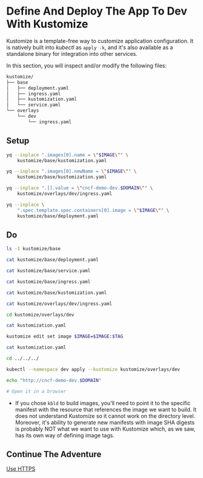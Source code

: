 # Define And Deploy The App To Dev With Kustomize

Kustomize is a template-free way to customize application configuration. It is natively built into *kubectl* as `apply -k`, and it's also available as a standalone binary for integration into other services.

In this section, you will inspect and/or modify the following files:

```bash
kustomize/
├── base
│   ├── deployment.yaml
│   ├── ingress.yaml
│   ├── kustomization.yaml
│   └── service.yaml
└── overlays
    └── dev
        └── ingress.yaml
```

## Setup

```bash
yq --inplace ".images[0].name = \"$IMAGE\"" \
    kustomize/base/kustomization.yaml

yq --inplace ".images[0].newName = \"$IMAGE\"" \
    kustomize/base/kustomization.yaml

yq --inplace ".[].value = \"cncf-demo-dev.$DOMAIN\"" \
    kustomize/overlays/dev/ingress.yaml

yq --inplace \
    ".spec.template.spec.containers[0].image = \"$IMAGE\"" \
    kustomize/base/deployment.yaml
```

## Do

```bash
ls -1 kustomize/base

cat kustomize/base/deployment.yaml

cat kustomize/base/service.yaml

cat kustomize/base/ingress.yaml

cat kustomize/base/kustomization.yaml

cat kustomize/overlays/dev/ingress.yaml

cd kustomize/overlays/dev

cat kustomization.yaml

kustomize edit set image $IMAGE=$IMAGE:$TAG

cat kustomization.yaml

cd ../../../

kubectl --namespace dev apply --kustomize kustomize/overlays/dev

echo "http://cncf-demo-dev.$DOMAIN"

# Open it in a browser
```

* If you chose `kbld` to build images, you'll need to point it to the specific manifest with the resource that references the image we want to build. It does not understand Kustomize so it cannot work on the directory level. Moreover, it's ability to generate new manifests with image SHA digests is probably NOT what we want to use with Kustomize which, as we saw, has its own way of defining image tags.

## Continue The Adventure

[Use HTTPS](../https/README.md)
